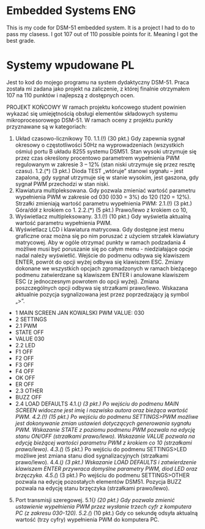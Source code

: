 # Embedded Systems ENG

This is my code for DSM-51 embedded system. It is a project I had to do to pass my clasess. I got 107 out of 110 possible points for it. Meaning I got the best grade.

# Systemy wpudowane PL

Jest to kod do mojego programu na system dydaktyczny DSM-51. Praca została mi zadana jako projekt na zaliczenie, z której finalnie otrzymałem 107 na 110 punktów i najlepszą z dostępnych ocen.

PROJEKT KOŃCOWY
W ramach projektu końcowego student powinien wykazać się umiejętnością obsługi elementów składowych systemu
mikroprocesorowego DSM-51. W ramach oceny z projektu punkty przyznawane są w kategoriach:
1. Układ czasowo-licznikowy T0.
1.1.(!) (30 pkt.)
Gdy zapewnia sygnał okresowy o częstotliwości 50Hz na wyprowadzeniach (wszystkich ośmiu) portu B układu 8255 systemu
DSM51. Stan wysoki utrzymuje się przez czas określony procentowo parametrem wypełnienia PWM regulowanym w zakresie 3 –
12% (stan niski utrzymuje się przez resztę czasu).
1.2.(*) (3 pkt.)
Dioda TEST „wtóruje” stanowi sygnału – jest zapalona, gdy sygnał utrzymuje się w stanie wysokim, jest gaszona, gdy sygnał PWM
przechodzi w stan niski.
2. Klawiatura multipleksowana.
Gdy pozwala zmieniać wartość parametru wypełnienia PWM w zakresie od 030 (030 = 3%) do 120 (120 = 12%). Strzałki zmieniają
wartość parametru wypełnienia PWM:
2.1.(!) (3 pkt.)
Góra/dół z krokiem co 1.
2.2.(*) (5 pkt.)
Prawo/lewo z krokiem co 10,
3. Wyświetlacz multipleksowany.
 3.1.(!) (10 pkt.)
Gdy wyświetla aktualną wartość parametru wypełnienia PWM.
4. Wyświetlacz LCD i klawiatura matrycowa.
Gdy dostępne jest menu graficzne oraz można się po nim poruszać z użyciem strzałek klawiatury matrycowej. Aby w ogóle otrzymać
punkty w ramach podzadania 4 możliwe musi być poruszanie się po całym menu - niedziałające opcje nadal należy wyświetlić.
Wejście do podmenu odbywa się klawiszem ENTER, powrót do opcji wyżej odbywa się klawiszem ESC. Zmiany dokonane we
wszystkich opcjach zgromadzonych w ramach bieżącego podmenu zatwierdzane są klawiszem ENTER i anulowane klawiszem ESC
(z jednoczesnym powrotem do opcji wyżej). Zmiana poszczególnych opcji odbywa się strzałkami prawo/lewo. Wskazana aktualnie
pozycja sygnalizowana jest przez poprzedzający ją symbol „>”.
- 1 MAIN SCREEN
JAN KOWALSKI
PWM VALUE: 030
- 2 SETTINGS
- 2.1 PWM
- STATE OFF
- VALUE 030
- 2.2 LED
- F1 OFF
- F2 OFF
- F3 OFF
- F4 OFF
- OK OFF
- ER OFF
- 2.3 OTHER
- BUZZ OFF
- 2.4 LOAD DEFAULTS
4.1.(*) (3 pkt.)
Po wejściu do podmenu MAIN SCREEN widoczne jest imię i nazwisko autora oraz bieżąca wartość PWM.
4.2.(!) (15 pkt.)
Po wejściu do podmenu SETTINGS>PWM możliwe jest dokonywanie zmian ustawień dotyczących generowania sygnału PWM.
Wskazanie STATE z poziomu podmenu PWM pozwala na edycję stanu ON/OFF (strzałkami prawo/lewo).
Wskazanie VALUE pozwala na edycję bieżącej wartości parametru PWM z krokiem co 10 (strzałkami prawo/lewo).
4.3.(*) (5 pkt.)
Po wejściu do podmenu SETTINGS>LED możliwe jest zmiana stanu diod sygnalizacyjnych (strzałkami prawo/lewo).
4.4.(*) (3 pkt.)
Wskazanie LOAD DEFAULTS i zatwierdzenie klawiszem ENTER przywraca domyślne parametry PWM, diod LED oraz brzęczyka.
4.5.(*) (3 pkt.)
Po wejściu do podmenu SETTINGS>OTHER pozwala na edycję pozostałych elementów DSM51. Pozycja BUZZ pozwala na edycję
stanu brzęczyka (strzałkami prawo/lewo).
5. Port transmisji szeregowej.
5.1{*) (20 pkt.)
Gdy pozwala zmienić ustawienie wypełnienia PWM przez wysłanie trzech cyfr z komputera PC (z zakresu 030-120).
5.2.(*) (10 pkt.)
Gdy co sekundę odsyła aktualną wartość (trzy cyfry) wypełnienia PWM do komputera PC.
